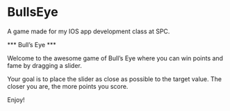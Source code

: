 # BullsEye

A game made for my IOS app development class at SPC.

*** Bull’s Eye ***

Welcome to the awesome game of Bull’s Eye where you can win
points and fame by dragging a slider.

Your goal is to place the slider as close as possible to the
target value. The closer you are, the more points you score.

Enjoy!
